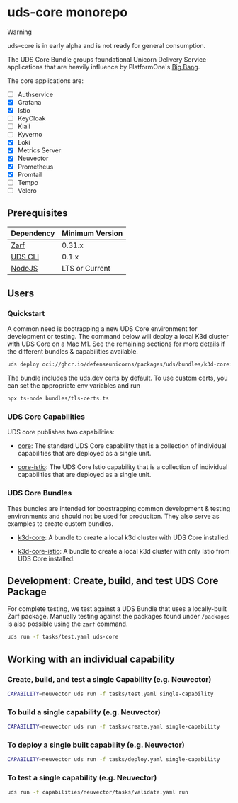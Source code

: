 # uds-core monorepo

> [!WARNING]  
> uds-core is in early alpha and is not ready for general consumption.

The UDS Core Bundle groups foundational Unicorn Delivery Service applications that are heavily influence by PlatformOne's [Big Bang](https://repo1.dso.mil/big-bang/bigbang).

The core applications are:

- [ ] Authservice
- [x] Grafana
- [x] Istio
- [ ] KeyCloak
- [ ] Kiali
- [ ] Kyverno
- [x] Loki
- [x] Metrics Server
- [x] Neuvector
- [x] Prometheus
- [x] Promtail
- [ ] Tempo
- [ ] Velero

## Prerequisites

<!-- table -->

| Dependency                                                     | Minimum Version |
| -------------------------------------------------------------- | --------------- |
| [Zarf](https://github.com/defenseunicorns/zarf/releases)       | 0.31.x          |
| [UDS CLI](https://github.com/defenseunicorns/uds-cli/releases) | 0.1.x           |
| [NodeJS](https://nodejs.org/en/download/)                      | LTS or Current  |

<!-- endtable -->

## Users

### Quickstart

A common need is bootrapping a new UDS Core environment for development or testing. The command below will deploy a local K3d cluster with UDS Core on a Mac M1. See the remaining sections for more details if the different bundles & capabilities available.

```bash
uds deploy oci://ghcr.io/defenseunicorns/packages/uds/bundles/k3d-core:0.1.3-arm64
```

The bundle includes the uds.dev certs by default. To use custom certs, you can set the appropriate env variables and run

```bash
npx ts-node bundles/tls-certs.ts
```

### UDS Core Capabilities

UDS core publishes two capabilities:

- [core](./packages/standard/README.md): The standard UDS Core capability that is a collection of individual capabilities that are deployed as a single unit.

- [core-istio](./packages/istio/README.md): The UDS Core Istio capability that is a collection of individual capabilities that are deployed as a single unit.

### UDS Core Bundles

Thes bundles are intended for boostrapping common development & testing environments and should not be used for produciton. They also serve as examples to create custom bundles.

- [k3d-core](./bundles/k3d-core/README.md): A bundle to create a local k3d cluster with UDS Core installed.

- [k3d-core-istio](./bundles/k3d-core-istio/README.md): A bundle to create a local k3d cluster with only Istio from UDS Core installed.

## Development: Create, build, and test UDS Core Package

For complete testing, we test against a UDS Bundle that uses a locally-built Zarf package. Manually testing against the packages found under `/packages` is also possible using the `zarf` command.

```bash
uds run -f tasks/test.yaml uds-core
```

## Working with an individual capability

### Create, build, and test a single Capability (e.g. Neuvector)

```bash
CAPABILITY=neuvector uds run -f tasks/test.yaml single-capability
```

### To build a single capability (e.g. Neuvector)

```bash
CAPABILITY=neuvector uds run -f tasks/create.yaml single-capability
```

### To deploy a single built capability (e.g. Neuvector)

```bash
CAPABILITY=neuvector uds run -f tasks/deploy.yaml single-capability
```

### To test a single capability (e.g. Neuvector)

```bash
uds run -f capabilities/neuvector/tasks/validate.yaml run
```
